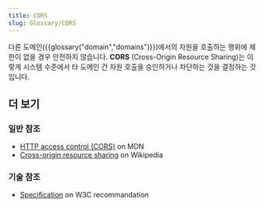```yaml
---
title: CORS
slug: Glossary/CORS
---
```

다른 도메인({{glossary("domain","domains")}})에서의 자원을 호출하는 행위에 제한이 없을 경우 안전하지 않습니다. **CORS** (Cross-Origin Resource Sharing)는 이렇게 시스템 수준에서 타 도메인 간 자원 호출을 승인하거나 차단하는 것을 결정하는 것입니다.

## 더 보기

### 일반 참조

- [HTTP access control (CORS)](/ko/docs/Web/HTTP/Access_control_CORS) on MDN
- [Cross-origin resource sharing](https://en.wikipedia.org/wiki/Cross-origin_resource_sharing) on Wikipedia

### 기술 참조

- [Specification](http://www.w3.org/TR/cors/) on W3C recommandation
